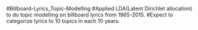 #Billboard-Lyrics_Topic-Modelling
#Applied LDA(Latent Dirichlet allocation) to do topic modelling on billboard lyrics from 1965-2015.
#Expect to categorize lyrics to 10 topics in each 10 years. 

